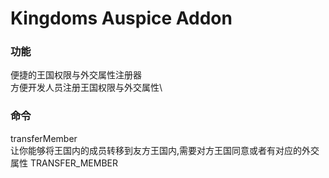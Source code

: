 # Kingdoms Auspice Addon




### 功能
便捷的王国权限与外交属性注册器\
  方便开发人员注册王国权限与外交属性\
  


### 命令
  transferMember\
    让你能够将王国内的成员转移到友方王国内,需要对方王国同意或者有对应的外交属性 TRANSFER_MEMBER
